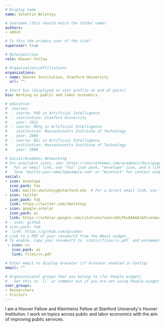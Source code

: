 ```yaml
---
# Display name
name: Valentin Bolotnyy

# Username (this should match the folder name)
authors:
- admin

# Is this the primary user of the site?
superuser: true

# Role/position
role: Hoover Fellow

# Organizations/Affiliations
organizations:
- name: Hoover Institution, Stanford University
  url: ""

# Short bio (displayed in user profile at end of posts)
bio: Working on public and labor economics.

# education:
#  courses:
#  - course: PhD in Artificial Intelligence
#    institution: Stanford University
#    year: 2012
#  - course: MEng in Artificial Intelligence
#    institution: Massachusetts Institute of Technology
#    year: 2009
#  - course: BSc in Artificial Intelligence
#    institution: Massachusetts Institute of Technology
#    year: 2008

# Social/Academic Networking
# For available icons, see: https://sourcethemes.com/academic/docs/page-builder/#icons
#   For an email link, use "fas" icon pack, "envelope" icon, and a link in the
#   form "mailto:your-email@example.com" or "#contact" for contact widget.
social:
- icon: envelope
  icon_pack: fas
  link: mailto:vbolotnyy@stanford.edu  # For a direct email link, use "mailto:test@example.org".
- icon: twitter
  icon_pack: fab
  link: https://twitter.com/vbolotnyy
- icon: google-scholar
  icon_pack: ai
  link: https://scholar.google.com/citations?user=EkLPEuEAAAAJ&hl=en&oi=ao
# - icon: github
# icon_pack: fab
#  link: https://github.com/gcushen
# Link to a PDF of your resume/CV from the About widget.
# To enable, copy your resume/CV to `static/files/cv.pdf` and uncomment the lines below.
 - icon: cv
   icon_pack: ai
   link: files/cv.pdf

# Enter email to display Gravatar (if Gravatar enabled in Config)
email: ""

# Organizational groups that you belong to (for People widget)
#   Set this to `[]` or comment out if you are not using People widget.
user_groups:
- Researchers
- Visitors
---
```


I am a Hoover Fellow and Kleinheinz Fellow at Stanford University's Hoover Institution. I work on topics across public and labor economics with the aim of improving public services.
